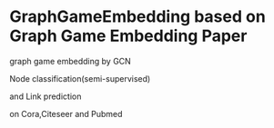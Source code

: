 # GraphGameEmbedding based on Graph Game Embedding Paper
graph game embedding by GCN

Node classification(semi-supervised)

and Link prediction

on Cora,Citeseer and Pubmed  
